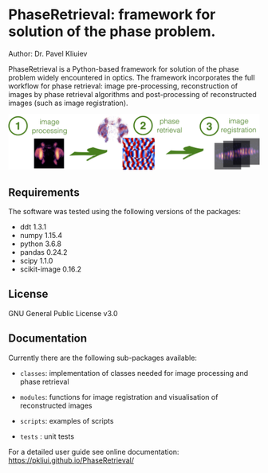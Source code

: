 # PhaseRetrieval: framework for solution of the phase problem.

Author: Dr. Pavel Kliuiev

PhaseRetrieval is a Python-based framework for solution of the phase problem widely encountered in optics. The framework incorporates the full workflow for phase retrieval: image pre-processing, reconstruction of images by phase retrieval algorithms and post-processing of reconstructed images (such as image registration).

<img src="docs/framework_scheme.png" alt="Drawing" style="width: 600px;"/>

## Requirements

The software was tested using the following versions of the packages:

* ddt 1.3.1  
* numpy 1.15.4
* python 3.6.8
* pandas 0.24.2
* scipy 1.1.0
* scikit-image 0.16.2

## License

GNU General Public License v3.0

## Documentation

Currently there are the following sub-packages available:

   * ```classes```: implementation of classes needed for image processing and phase retrieval
   
   * ```modules```: functions for image registration and visualisation of reconstructed images
   
   * ```scripts```: examples of scripts
   
   * ```tests```  : unit tests
   
For a detailed user guide see online documentation: https://pkliui.github.io/PhaseRetrieval/


```python

```

